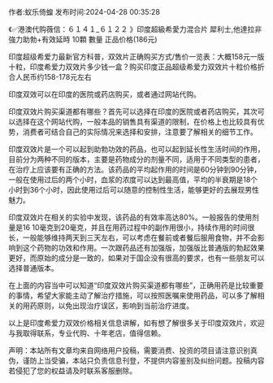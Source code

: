 <p>作者:蚁乐倚蝗 发布时间:2024-04-28 00:35:28</p>
<p>《✅港澳代购薇信：６１４１_６１２２ 》印度超級希愛力混合片 犀利士,他達拉非 強力助勃+有效延時 10顆 數量 正品价格(186元) </p>
									<p>印度超级希爱力最新官方科普，双效片正确购买方式/售价一览表：大概158元一版十粒，印度希爱力双效片多少钱一盒？购买印度正品超级希爱力双效片十粒价格折合人民币约158-178元左右</p><p>印度双效可以在印度的医院或药店购买，或者通过网站代购。</p><p>印度双效片购买渠道都有哪些？首先可以选择在印度的医院或者药店购买，其次可以选择在这个网站代购，一般本品的销售具有渠道的限制，在价格上也比较具有优势，消费者可结合自己的实际情况来选择和安排，注意要了解相关的细节工作。</p><p>印度双效片是一个可以起到助勃功效的药品，也可以起到延长性生活时间的作用，目前分为两种不同的版本，主要是药物成分的剂量不同，适用于不同类型的患者，在治疗上应该要有正确的方法。该药品的平均起作用的时间是60分钟到90分钟，一般在使用过后的两个小时，血浆的浓度可以达到最高值，平均的半衰期是18个小时到36个小时，因此使用过后可以随意的控制性生活，能够更好的去展现男性魅力。</p><p>印度双效片在相关的实验中发现，该药品的有效率高达80%。一般报告的使用剂量是16 10毫克到20毫克，并且在用药过程中的副作用很小，持续作用的时间很长，一般能够维持两天到三天左右，可以考虑在餐前或者餐后服用食物，并不会影响到这个药物的功效和作用。一次跟药品还有加强版，加强版比普通版的勃起效果更好，而原始的成分是一致的，如果对于国企没有很高的要求，也有一些朋友可以选择普通版本。</p><p>在上面的内容当中可以知道“印度双效片购买渠道都有哪些”，正确用药是比较重要的事情，希望大家能主动了解治疗措施，可以按照医嘱来使用药品，可以多了解相关的用药原则，以免出现治疗误区，影响到当前治疗进度。</p><p></p><p>以上是印度希爱力双效价格相关信息讲解，如有想了解很多关于印度双效片，欢迎与我取得联系，专业代购、十年老店，值得信赖。</p>				声明：本站所有文章均来自网络用户投稿，需要消费、投资的项目请注意识别真伪，谨防上当受骗，本站只负责信息刊登，不提供内容鉴别及纠纷问题。投稿内容若侵犯了您的权益请及时联系客服删除。				
